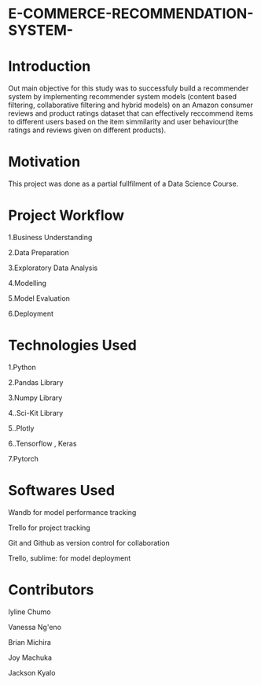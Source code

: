 # E-COMMERCE-RECOMMENDATION-SYSTEM-

# Introduction

Out main objective for this study was to successfuly build a recommender system by implementing recommender system models (content based filtering, collaborative filtering and hybrid models) on an Amazon consumer reviews and product ratings dataset that can effectively reccommend items to different users based on the item simmilarity and user behaviour(the ratings and reviews given on different products).

# Motivation

This project was done as a partial fullfilment of a Data Science Course.

# Project Workflow

1.Business Understanding

2.Data Preparation

3.Exploratory Data Analysis

4.Modelling

5.Model Evaluation

6.Deployment

# Technologies Used

1.Python

2.Pandas Library

3.Numpy Library

4..Sci-Kit Library

5..Plotly

6..Tensorflow , Keras

7.Pytorch

# Softwares Used

Wandb for model performance tracking

Trello for project tracking

Git and Github as version control for collaboration

Trello, sublime: for model deployment

# Contributors

Iyline Chumo

Vanessa Ng'eno

Brian Michira

Joy Machuka

Jackson Kyalo













